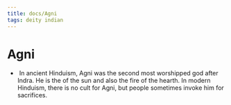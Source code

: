 ```yaml
---
title: docs/Agni
tags: deity indian
---
```


# Agni
-  In ancient Hinduism, Agni was the second most worshipped god after Indra. He is the of the sun and also the fire of the hearth. In modern Hinduism, there is no cult for Agni, but people sometimes invoke him for sacrifices.